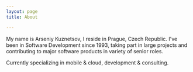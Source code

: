```yaml
---
layout: page
title: About

---
```

<!--
<div style="center">
    <img class="img-avatar"  src="{% if site.baseurl %}{{ site.baseurl }}{% endif %}/images/ak-cv-thmb-soft_edge.png">
</div>
-->

My name is Arseniy Kuznetsov, I reside in Prague, Czech Republic. I've been in Software Development since 1993, taking part in large projects and contributing to major software products in variety of senior roles.

Currently specializing in mobile & cloud, development & consulting.

<p class="social-icons">
  <a href="https://github.com/akpw"><i class="fa fa-github fa-2x"></i></a>
  <a href="http://stackoverflow.com/users/2568408/arseniy?tab=profile"><i class="fa fa-stack-overflow fa-2x"></i></a>
  <a href="https://www.linkedin.com/in/arseniykuznetsov"><i class="fa fa-linkedin fa-2x"></i></a>

  <!-- <a href="https://www.freelancermap.com/profil/ArseniyKuznetsov/1"><i class=" fa fa-search  fa-2x"></i></a> -->
  <!-- <a href="http://www.slideshare.net/akpw"><i class="fa fa-slideshare fa-2x"></i></a> -->
  <!-- <a href="https://speakerdeck.com/akpw"><i class="fa fa-slideshare fa-2x"></i></a> -->
  <!-- <a href="https://www.youtube.com/user/akpw"><i class="fa fa-youtube fa-2x"></i></a> -->
</p>


